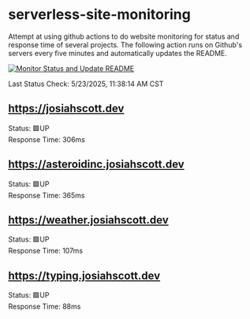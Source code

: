 # serverless-site-monitoring
Attempt at using github actions to do website monitoring for status and response time of several projects. The following action runs on Github's servers every five minutes and automatically updates the README.  

[![Monitor Status and Update README](https://github.com/JosiahSco/serverless-site-monitoring/actions/workflows/monitor.yaml/badge.svg)](https://github.com/JosiahSco/serverless-site-monitoring/actions/workflows/monitor.yaml)

Last Status Check: 5/23/2025, 11:38:14 AM CST

## https://josiahscott.dev
Status: 🟩UP  
Response Time: 306ms

## https://asteroidinc.josiahscott.dev
Status: 🟩UP  
Response Time: 365ms

## https://weather.josiahscott.dev
Status: 🟩UP  
Response Time: 107ms

## https://typing.josiahscott.dev
Status: 🟩UP  
Response Time: 88ms

